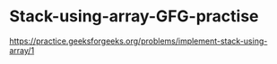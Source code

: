 # Stack-using-array-GFG-practise
https://practice.geeksforgeeks.org/problems/implement-stack-using-array/1
